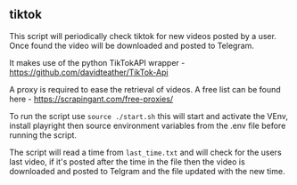  ## tiktok

 This script will periodically check tiktok for new videos posted by a user. Once found the video will be downloaded and posted to Telegram.

 It makes use of the python TikTokAPI wrapper - https://github.com/davidteather/TikTok-Api

 A proxy is required to ease the retrieval of videos. A free list can be found here - https://scrapingant.com/free-proxies/

 To run the script use `source ./start.sh` this will start and activate the VEnv, install playright then source environment variables from the .env file before running the script.

The script will read a time from `last_time.txt` and will check for the users last video, if it's posted after the time in the file then the video is downloaded and posted to Telgram and the file updated with the new time.